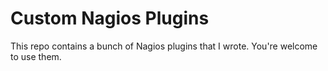 # Custom Nagios Plugins

This repo contains a bunch of Nagios plugins that I wrote.
You're welcome to use them.
